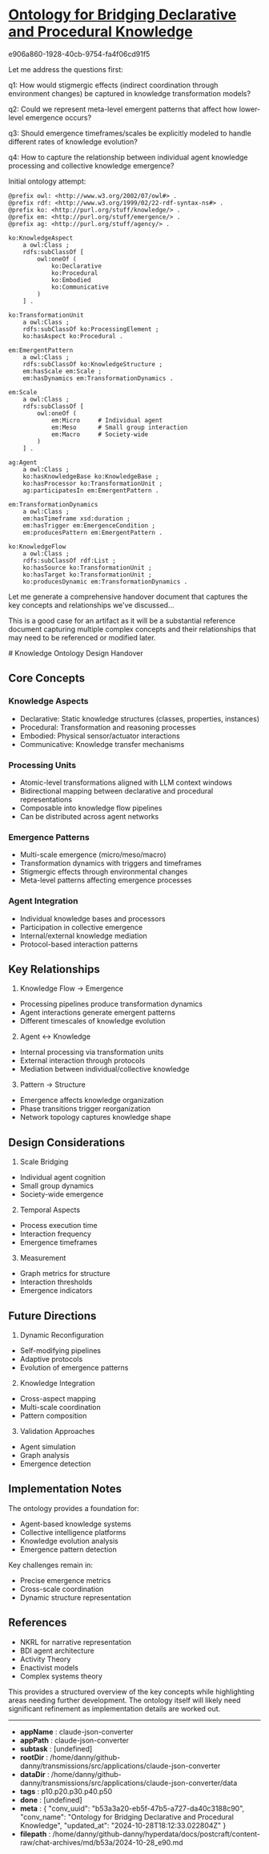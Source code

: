 # [Ontology for Bridging Declarative and Procedural Knowledge](https://claude.ai/chat/b53a3a20-eb5f-47b5-a727-da40c3188c90)

e906a860-1928-40cb-9754-fa4f06cd91f5

 Let me address the questions first:

q1: How would stigmergic effects (indirect coordination through environment changes) be captured in knowledge transformation models?

q2: Could we represent meta-level emergent patterns that affect how lower-level emergence occurs?

q3: Should emergence timeframes/scales be explicitly modeled to handle different rates of knowledge evolution?

q4: How to capture the relationship between individual agent knowledge processing and collective knowledge emergence?

Initial ontology attempt:

```turtle
@prefix owl: <http://www.w3.org/2002/07/owl#> .
@prefix rdf: <http://www.w3.org/1999/02/22-rdf-syntax-ns#> .
@prefix ko: <http://purl.org/stuff/knowledge/> .
@prefix em: <http://purl.org/stuff/emergence/> .
@prefix ag: <http://purl.org/stuff/agency/> .

ko:KnowledgeAspect
    a owl:Class ;
    rdfs:subClassOf [
        owl:oneOf (
            ko:Declarative 
            ko:Procedural
            ko:Embodied
            ko:Communicative
        )
    ] .

ko:TransformationUnit
    a owl:Class ;
    rdfs:subClassOf ko:ProcessingElement ;
    ko:hasAspect ko:Procedural .

em:EmergentPattern 
    a owl:Class ;
    rdfs:subClassOf ko:KnowledgeStructure ;
    em:hasScale em:Scale ;
    em:hasDynamics em:TransformationDynamics .

em:Scale
    a owl:Class ;
    rdfs:subClassOf [
        owl:oneOf (
            em:Micro     # Individual agent
            em:Meso      # Small group interaction  
            em:Macro     # Society-wide
        )
    ] .

ag:Agent
    a owl:Class ;
    ko:hasKnowledgeBase ko:KnowledgeBase ;
    ko:hasProcessor ko:TransformationUnit ;
    ag:participatesIn em:EmergentPattern .

em:TransformationDynamics
    a owl:Class ;
    em:hasTimeframe xsd:duration ;
    em:hasTrigger em:EmergenceCondition ;
    em:producesPattern em:EmergentPattern .

ko:KnowledgeFlow 
    a owl:Class ;
    rdfs:subClassOf rdf:List ;
    ko:hasSource ko:TransformationUnit ;
    ko:hasTarget ko:TransformationUnit ;
    ko:producesDynamic em:TransformationDynamics .
```

Let me generate a comprehensive handover document that captures the key concepts and relationships we've discussed...

<antThinking>This is a good case for an artifact as it will be a substantial reference document capturing multiple complex concepts and their relationships that may need to be referenced or modified later.</antThinking>

<antArtifact identifier="knowledge-ontology-handover" type="text/markdown" title="Knowledge Ontology Design Handover">
# Knowledge Ontology Design Handover

## Core Concepts

### Knowledge Aspects
- Declarative: Static knowledge structures (classes, properties, instances)
- Procedural: Transformation and reasoning processes
- Embodied: Physical sensor/actuator interactions
- Communicative: Knowledge transfer mechanisms

### Processing Units
- Atomic-level transformations aligned with LLM context windows
- Bidirectional mapping between declarative and procedural representations
- Composable into knowledge flow pipelines
- Can be distributed across agent networks

### Emergence Patterns
- Multi-scale emergence (micro/meso/macro)
- Transformation dynamics with triggers and timeframes
- Stigmergic effects through environmental changes
- Meta-level patterns affecting emergence processes

### Agent Integration  
- Individual knowledge bases and processors
- Participation in collective emergence
- Internal/external knowledge mediation
- Protocol-based interaction patterns

## Key Relationships

1. Knowledge Flow → Emergence
- Processing pipelines produce transformation dynamics
- Agent interactions generate emergent patterns
- Different timescales of knowledge evolution

2. Agent ↔ Knowledge
- Internal processing via transformation units
- External interaction through protocols
- Mediation between individual/collective knowledge

3. Pattern → Structure
- Emergence affects knowledge organization
- Phase transitions trigger reorganization
- Network topology captures knowledge shape

## Design Considerations

1. Scale Bridging
- Individual agent cognition
- Small group dynamics
- Society-wide emergence

2. Temporal Aspects
- Process execution time
- Interaction frequency
- Emergence timeframes

3. Measurement
- Graph metrics for structure
- Interaction thresholds
- Emergence indicators

## Future Directions

1. Dynamic Reconfiguration
- Self-modifying pipelines
- Adaptive protocols
- Evolution of emergence patterns

2. Knowledge Integration
- Cross-aspect mapping
- Multi-scale coordination
- Pattern composition

3. Validation Approaches
- Agent simulation
- Graph analysis
- Emergence detection

## Implementation Notes

The ontology provides a foundation for:
- Agent-based knowledge systems
- Collective intelligence platforms
- Knowledge evolution analysis
- Emergence pattern detection

Key challenges remain in:
- Precise emergence metrics
- Cross-scale coordination
- Dynamic structure representation

## References

- NKRL for narrative representation
- BDI agent architecture
- Activity Theory
- Enactivist models
- Complex systems theory
</antArtifact>

This provides a structured overview of the key concepts while highlighting areas needing further development. The ontology itself will likely need significant refinement as implementation details are worked out.

---

* **appName** : claude-json-converter
* **appPath** : claude-json-converter
* **subtask** : [undefined]
* **rootDir** : /home/danny/github-danny/transmissions/src/applications/claude-json-converter
* **dataDir** : /home/danny/github-danny/transmissions/src/applications/claude-json-converter/data
* **tags** : p10.p20.p30.p40.p50
* **done** : [undefined]
* **meta** : {
  "conv_uuid": "b53a3a20-eb5f-47b5-a727-da40c3188c90",
  "conv_name": "Ontology for Bridging Declarative and Procedural Knowledge",
  "updated_at": "2024-10-28T18:12:33.022804Z"
}
* **filepath** : /home/danny/github-danny/hyperdata/docs/postcraft/content-raw/chat-archives/md/b53a/2024-10-28_e90.md